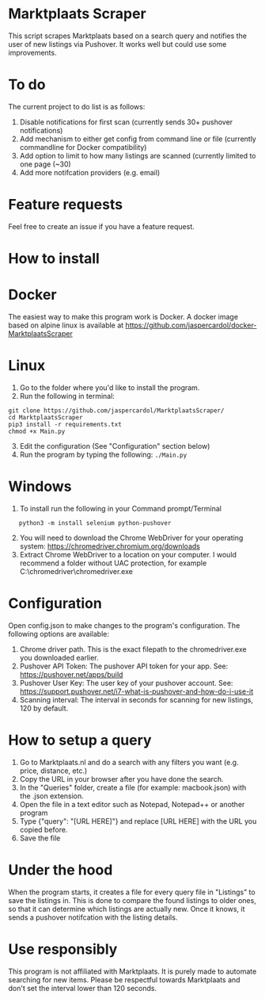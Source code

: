 # Marktplaats Scraper
This script scrapes Marktplaats based on a search query and notifies the user of new listings via Pushover. It works well but could use some improvements.

# To do
The current project to do list is as follows:
1. Disable notifications for first scan (currently sends 30+ pushover notifications)
2. Add mechanism to either get config from command line or file (currently commandline for Docker compatibility)
3. Add option to limit to how many listings are scanned (currently limited to one page (~30)
4. Add more notifcation providers (e.g. email)

# Feature requests
Feel free to create an issue if you have a feature request.


# How to install
  # Docker
  The easiest way to make this program work is Docker. A docker image based on alpine linux is available at https://github.com/jaspercardol/docker-MarktplaatsScraper

  # Linux
  1. Go to the folder where you'd like to install the program.
  2. Run the following in terminal:
  ```sudo apt-get update && sudo apt-get install git python3 python3-pip chromium chromium-webdriver
  git clone https://github.com/jaspercardol/MarktplaatsScraper/
  cd MarktplaatsScraper
  pip3 install -r requirements.txt
  chmod +x Main.py
  ```
  3. Edit the configuration (See "Configuration" section below)
  4. Run the program by typing the following:
  ```./Main.py```
  
  # Windows
   1. To install run the following in your Command prompt/Terminal

```python3
   python3 -m install selenium python-pushover
   ```
   2. You will need to download the Chrome WebDriver for your operating system: https://chromedriver.chromium.org/downloads
   3. Extract Chrome WebDriver to a location on your computer. I would recommend a folder without UAC protection, for example C:\chromedriver\chromedriver.exe
   
# Configuration
Open config.json to make changes to the program's configuration. The following options are available:
 1. Chrome driver path. This is the exact filepath to the chromedriver.exe you downloaded earlier.
 2. Pushover API Token: The pushover API token for your app. See: https://pushover.net/apps/build
 3. Pushover User Key: The user key of your pushover account. See: https://support.pushover.net/i7-what-is-pushover-and-how-do-i-use-it
 4. Scanning interval: The interval in seconds for scanning for new listings, 120 by default.

# How to setup a query
1. Go to Marktplaats.nl and do a search with any filters you want (e.g. price, distance, etc.)
2. Copy the URL in your browser after you have done the search.
3. In the "Queries" folder, create a file (for example: macbook.json) with the .json extension.
4. Open the file in a text editor such as Notepad, Notepad++ or another program
5. Type {"query": "[URL HERE]"} and replace [URL HERE] with the URL you copied before.
6. Save the file

# Under the hood
When the program starts, it creates a file for every query file in "Listings" to save the listings in. This is done to compare the found listings to older ones, so that it can determine which listings are actually new. Once it knows, it sends a pushover notifcation with the listing details.

# Use responsibly
This program is not affiliated with Marktplaats. It is purely made to automate searching for new items. Please be respectful towards Marktplaats and don't set the interval lower than 120 seconds.
